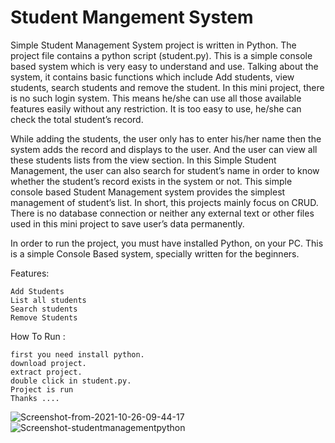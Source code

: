 # Student Mangement System
Simple Student Management System project is written in Python. The project file contains a python script (student.py). This is a simple console based system which is very easy to understand and use. Talking about the system, it contains basic functions which include Add students, view students, search students and remove the student. In this mini project, there is no such login system. This means he/she can use all those available features easily without any restriction. It is too easy to use, he/she can check the total student’s record.

While adding the students, the user only has to enter his/her name then the system adds the record and displays to the user. And the user can view all these students lists from the view section. In this Simple Student Management, the user can also search for student’s name in order to know whether the student’s record exists in the system or not. This simple console based Student Management system provides the simplest management of student’s list. In short, this projects mainly focus on CRUD. There is no database connection or neither any external text or other files used in this mini project to save user’s data permanently.

In order to run the project, you must have installed Python, on your PC. This is a simple Console Based system, specially written for the beginners.


Features:

    Add Students
    List all students
    Search students
    Remove Students


How To Run :

    first you need install python.
    download project.
    extract project.
    double click in student.py.
    Project is run
    Thanks ....
    
![Screenshot-from-2021-10-26-09-44-17](https://user-images.githubusercontent.com/73168391/234685710-5fa37eb4-3e8d-43ec-bdd5-eebc6583ae81.png)
![Screenshot-studentmanagementpython](https://user-images.githubusercontent.com/73168391/234686058-cb31f7ce-5e91-43b0-8dac-be7307527417.png)

